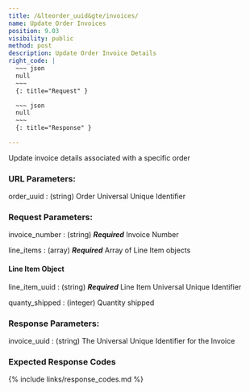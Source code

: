 ```yaml
---
title: /&lteorder_uuid&gte/invoices/
name: Update Order Invoices
position: 9.03
visibility: public
method: post
description: Update Order Invoice Details
right_code: |
  ~~~ json
  null
  ~~~
  {: title="Request" }

  ~~~ json
  null
  ~~~
  {: title="Response" }

---
```

Update invoice details associated with a specific order

### URL Parameters:

order_uuid
: (string) Order Universal Unique Identifier


### Request Parameters:

invoice_number
: (string) ***Required*** Invoice Number

line_items
: (array) ***Required*** Array of Line Item objects


#### Line Item Object

line_item_uuid 
: (string) ***Required*** Line Item Universal Unique Identifier

quanty_shipped
: (integer) Quantity shipped


### Response Parameters:

invoice_uuid
: (string) The Universal Unique Identifier for the Invoice

### Expected Response Codes

{% include links/response_codes.md %}

